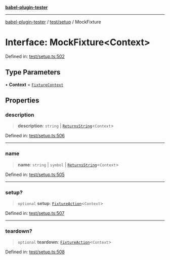 [**babel-plugin-tester**](../../../README.md)

***

[babel-plugin-tester](../../../README.md) / [test/setup](../README.md) / MockFixture

# Interface: MockFixture\<Context\>

Defined in: [test/setup.ts:502](https://github.com/babel-utils/babel-plugin-tester/blob/fc3d21b0d5e00d8cddad4db323f3724c672066fd/test/setup.ts#L502)

## Type Parameters

• **Context** = [`FixtureContext`](FixtureContext.md)

## Properties

### description

> **description**: `string` \| [`ReturnsString`](../type-aliases/ReturnsString.md)\<`Context`\>

Defined in: [test/setup.ts:506](https://github.com/babel-utils/babel-plugin-tester/blob/fc3d21b0d5e00d8cddad4db323f3724c672066fd/test/setup.ts#L506)

***

### name

> **name**: `string` \| `symbol` \| [`ReturnsString`](../type-aliases/ReturnsString.md)\<`Context`\>

Defined in: [test/setup.ts:505](https://github.com/babel-utils/babel-plugin-tester/blob/fc3d21b0d5e00d8cddad4db323f3724c672066fd/test/setup.ts#L505)

***

### setup?

> `optional` **setup**: [`FixtureAction`](../type-aliases/FixtureAction.md)\<`Context`\>

Defined in: [test/setup.ts:507](https://github.com/babel-utils/babel-plugin-tester/blob/fc3d21b0d5e00d8cddad4db323f3724c672066fd/test/setup.ts#L507)

***

### teardown?

> `optional` **teardown**: [`FixtureAction`](../type-aliases/FixtureAction.md)\<`Context`\>

Defined in: [test/setup.ts:508](https://github.com/babel-utils/babel-plugin-tester/blob/fc3d21b0d5e00d8cddad4db323f3724c672066fd/test/setup.ts#L508)
